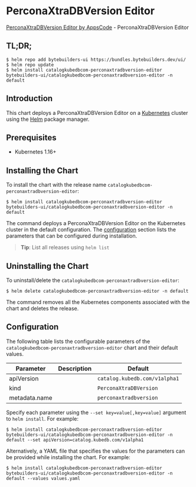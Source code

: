 # PerconaXtraDBVersion Editor

[PerconaXtraDBVersion Editor by AppsCode](https://byte.builders) - PerconaXtraDBVersion Editor

## TL;DR;

```console
$ helm repo add bytebuilders-ui https://bundles.bytebuilders.dev/ui/
$ helm repo update
$ helm install catalogkubedbcom-perconaxtradbversion-editor bytebuilders-ui/catalogkubedbcom-perconaxtradbversion-editor -n default
```

## Introduction

This chart deploys a PerconaXtraDBVersion Editor on a [Kubernetes](http://kubernetes.io) cluster using the [Helm](https://helm.sh) package manager.

## Prerequisites

- Kubernetes 1.16+

## Installing the Chart

To install the chart with the release name `catalogkubedbcom-perconaxtradbversion-editor`:

```console
$ helm install catalogkubedbcom-perconaxtradbversion-editor bytebuilders-ui/catalogkubedbcom-perconaxtradbversion-editor -n default
```

The command deploys a PerconaXtraDBVersion Editor on the Kubernetes cluster in the default configuration. The [configuration](#configuration) section lists the parameters that can be configured during installation.

> **Tip**: List all releases using `helm list`

## Uninstalling the Chart

To uninstall/delete the `catalogkubedbcom-perconaxtradbversion-editor`:

```console
$ helm delete catalogkubedbcom-perconaxtradbversion-editor -n default
```

The command removes all the Kubernetes components associated with the chart and deletes the release.

## Configuration

The following table lists the configurable parameters of the `catalogkubedbcom-perconaxtradbversion-editor` chart and their default values.

|   Parameter   | Description |            Default            |
|---------------|-------------|-------------------------------|
| apiVersion    |             | `catalog.kubedb.com/v1alpha1` |
| kind          |             | `PerconaXtraDBVersion`        |
| metadata.name |             | `perconaxtradbversion`        |


Specify each parameter using the `--set key=value[,key=value]` argument to `helm install`. For example:

```console
$ helm install catalogkubedbcom-perconaxtradbversion-editor bytebuilders-ui/catalogkubedbcom-perconaxtradbversion-editor -n default --set apiVersion=catalog.kubedb.com/v1alpha1
```

Alternatively, a YAML file that specifies the values for the parameters can be provided while
installing the chart. For example:

```console
$ helm install catalogkubedbcom-perconaxtradbversion-editor bytebuilders-ui/catalogkubedbcom-perconaxtradbversion-editor -n default --values values.yaml
```
